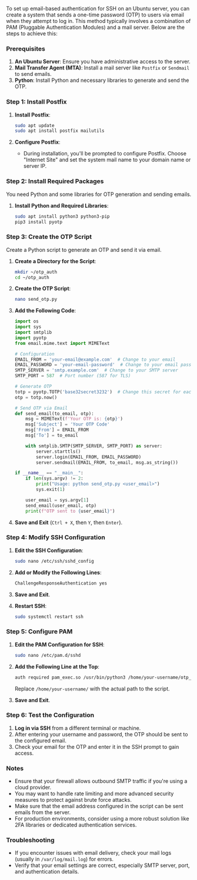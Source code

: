 
To set up email-based authentication for SSH on an Ubuntu server, you can create a system that sends a one-time password (OTP) to users via email when they attempt to log in. This method typically involves a combination of PAM (Pluggable Authentication Modules) and a mail server. Below are the steps to achieve this:

### Prerequisites

1. **An Ubuntu Server**: Ensure you have administrative access to the server.
2. **Mail Transfer Agent (MTA)**: Install a mail server like `Postfix` or `Sendmail` to send emails.
3. **Python**: Install Python and necessary libraries to generate and send the OTP.

### Step 1: Install Postfix

1. **Install Postfix**:
   ```bash
   sudo apt update
   sudo apt install postfix mailutils
   ```

2. **Configure Postfix**:
   - During installation, you'll be prompted to configure Postfix. Choose "Internet Site" and set the system mail name to your domain name or server IP.

### Step 2: Install Required Packages

You need Python and some libraries for OTP generation and sending emails.

1. **Install Python and Required Libraries**:
   ```bash
   sudo apt install python3 python3-pip
   pip3 install pyotp
   ```

### Step 3: Create the OTP Script

Create a Python script to generate an OTP and send it via email.

1. **Create a Directory for the Script**:
   ```bash
   mkdir ~/otp_auth
   cd ~/otp_auth
   ```

2. **Create the OTP Script**:
   ```bash
   nano send_otp.py
   ```

3. **Add the Following Code**:
   ```python
   import os
   import sys
   import smtplib
   import pyotp
   from email.mime.text import MIMEText

   # Configuration
   EMAIL_FROM = 'your-email@example.com'  # Change to your email
   EMAIL_PASSWORD = 'your-email-password'  # Change to your email password
   SMTP_SERVER = 'smtp.example.com'  # Change to your SMTP server
   SMTP_PORT = 587  # Port number (587 for TLS)

   # Generate OTP
   totp = pyotp.TOTP('base32secret3232')  # Change this secret for each user
   otp = totp.now()

   # Send OTP via Email
   def send_email(to_email, otp):
       msg = MIMEText(f'Your OTP is: {otp}')
       msg['Subject'] = 'Your OTP Code'
       msg['From'] = EMAIL_FROM
       msg['To'] = to_email

       with smtplib.SMTP(SMTP_SERVER, SMTP_PORT) as server:
           server.starttls()
           server.login(EMAIL_FROM, EMAIL_PASSWORD)
           server.sendmail(EMAIL_FROM, to_email, msg.as_string())

   if __name__ == "__main__":
       if len(sys.argv) != 2:
           print("Usage: python send_otp.py <user_email>")
           sys.exit(1)

       user_email = sys.argv[1]
       send_email(user_email, otp)
       print(f"OTP sent to {user_email}")
   ```

4. **Save and Exit** (`Ctrl + X`, then `Y`, then `Enter`).

### Step 4: Modify SSH Configuration

1. **Edit the SSH Configuration**:
   ```bash
   sudo nano /etc/ssh/sshd_config
   ```

2. **Add or Modify the Following Lines**:
   ```bash
   ChallengeResponseAuthentication yes
   ```

3. **Save and Exit**.

4. **Restart SSH**:
   ```bash
   sudo systemctl restart ssh
   ```

### Step 5: Configure PAM

1. **Edit the PAM Configuration for SSH**:
   ```bash
   sudo nano /etc/pam.d/sshd
   ```

2. **Add the Following Line at the Top**:
   ```bash
   auth required pam_exec.so /usr/bin/python3 /home/your-username/otp_auth/send_otp.py %u
   ```

   Replace `/home/your-username/` with the actual path to the script.

3. **Save and Exit**.

### Step 6: Test the Configuration

1. **Log in via SSH** from a different terminal or machine.
2. After entering your username and password, the OTP should be sent to the configured email.
3. Check your email for the OTP and enter it in the SSH prompt to gain access.

### Notes

- Ensure that your firewall allows outbound SMTP traffic if you're using a cloud provider.
- You may want to handle rate limiting and more advanced security measures to protect against brute force attacks.
- Make sure that the email address configured in the script can be sent emails from the server.
- For production environments, consider using a more robust solution like 2FA libraries or dedicated authentication services. 

### Troubleshooting

- If you encounter issues with email delivery, check your mail logs (usually in `/var/log/mail.log`) for errors.
- Verify that your email settings are correct, especially SMTP server, port, and authentication details.
